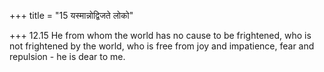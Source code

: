 +++
title = "15 यस्मान्नोद्विजते लोको"

+++
12.15 He from whom the world has no cause to be frightened, who is not
frightened by the world, who is free from joy and impatience, fear and
repulsion - he is dear to me.
